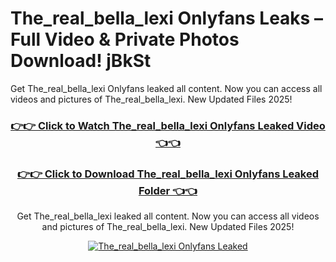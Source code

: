 # The_real_bella_lexi Onlyfans Leaks – Full Video & Private Photos Download! jBkSt

Get The_real_bella_lexi Onlyfans leaked all content. Now you can access all videos and pictures of The_real_bella_lexi. New Updated Files 2025!  
<div align="center">
  
### [👉👉 Click to Watch The_real_bella_lexi Onlyfans Leaked Video 👈👈](https://links2leaks.com/the_real_bella_lexi)  
### [👉👉 Click to Download The_real_bella_lexi Onlyfans Leaked Folder 👈👈](https://links2leaks.com/the_real_bella_lexi)  

Get The_real_bella_lexi leaked all content. Now you can access all videos and pictures of The_real_bella_lexi. New Updated Files 2025!  

[![The_real_bella_lexi Onlyfans Leaked](https://i.ibb.co/93hzkbrt/l2l.gif)](https://links2leaks.com/the_real_bella_lexi)  

</div>
